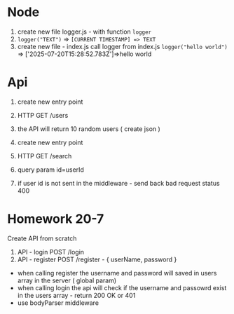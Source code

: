 # Node 
1. create new file logger.js - with function `logger`
2. `logger("TEXT")` => `[CURRENT TIMESTAMP] => TEXT`
3. create new file - index.js call logger from index.js `logger("hello world")` => ['2025-07-20T15:28:52.783Z']=>hello world



# Api
1. create new entry point 
2. HTTP GET /users
3. the API will return 10 random users ( create json )


4. create new entry point
5. HTTP GET /search
6. query param id=userId
7. if user id is not sent in the middleware - send back bad request status 400

# Homework 20-7
Create API from scratch
1. API - login  POST /login 
2. API - register POST /register - { userName, password } 
- when calling register the username and password will saved in users array in the server ( global param)
- when calling login the api will check if the username and passowrd exist in the users array - return 200 OK or 401
- use bodyParser middleware
